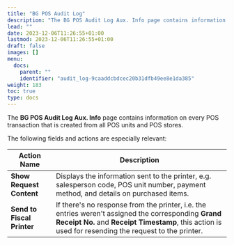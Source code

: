 ```yaml
---
title: "BG POS Audit Log"
description: "The BG POS Audit Log Aux. Info page contains information on every POS transaction that is created from all POS units and POS stores."
lead: ""
date: 2023-12-06T11:26:55+01:00
lastmod: 2023-12-06T11:26:55+01:00
draft: false
images: []
menu:
  docs:
    parent: ""
    identifier: "audit_log-9caaddcbdcec20b31dfb49ee8e1da385"
weight: 183
toc: true
type: docs
---
```


The **BG POS Audit Log Aux. Info** page contains information on every POS transaction that is created from all POS units and POS stores.

The following fields and actions are especially relevant:

| Action Name      | Description |
| ----------- | ----------- |
| **Show Request Content** | Displays the information sent to the printer, e.g. salesperson code, POS unit number, payment method, and details on purchased items. | 
| **Send to Fiscal Printer** | If there's no response from the printer, i.e. the entries weren't assigned the corresponding **Grand Receipt No.** and **Receipt Timestamp**, this action is used for resending the request to the printer. |